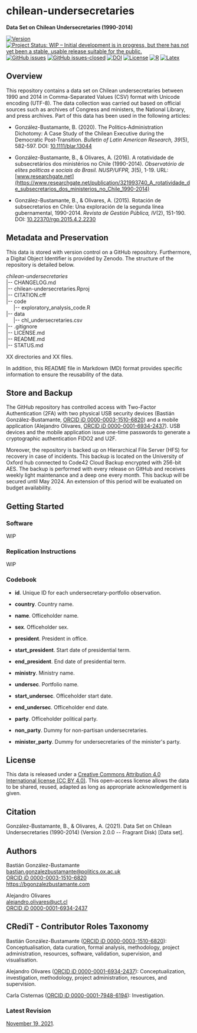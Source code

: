 # chilean-undersecretaries
**Data Set on Chilean Undersecretaries (1990-2014)**

[![Version](https://img.shields.io/badge/version-v1.2.1-blue.svg)](CHANGELOG.md) [![Project Status: WIP – Initial development is in progress, but there has not yet been a stable, usable release suitable for the public.](https://www.repostatus.org/badges/latest/wip.svg)](STATUS.md) [![GitHub issues](https://img.shields.io/github/issues/bgonzalezbustamante/chilean-undersecretaries.svg)](https://github.com/bgonzalezbustamante/chilean-undersecretaries/issues/) [![GitHub issues-closed](https://img.shields.io/github/issues-closed/bgonzalezbustamante/chilean-undersecretaries.svg)](https://github.com/bgonzalezbustamante/chilean-undersecretaries/issues?q=is%3Aissue+is%3Aclosed) [![DOI](https://img.shields.io/badge/DOI-TBC-blue)](CHANGELOG.md) [![License](https://img.shields.io/badge/license-CC--BY--4.0-black)](LICENSE.md) [![R](https://img.shields.io/badge/made%20with-R%20v4.1.0-1f425f.svg)](https://cran.r-project.org/) [![Latex](https://img.shields.io/badge/made%20with-LaTeX-1f425f.svg)](https://www.latex-project.org/)

## Overview

This repository contains a data set on Chilean undersecretaries between 1990 and 2014 in Comma-Separated Values (CSV) format with Unicode encoding (UTF-8). The data collection was carried out based on official sources such as archives of Congress and ministers, the National Library, and press archives. Part of this data has been used in the following articles:

- González-Bustamante, B. (2020). The Politics‐Administration Dichotomy: A Case Study of the Chilean Executive during the Democratic Post‐Transition. *Bulletin of Latin American Research, 39*(5), 582-597. DOI: [10.1111/blar.13044](https://doi.org/10.1111/blar.13044)

- González-Bustamante, B., & Olivares, A. (2016). A rotatividade de subsecretários dos ministérios no Chile (1990-2014). *Observatório de elites políticas e sociais do Brasil. NUSP/UFPR, 3*(5), 1-19. URL: [www.researchgate.net](https://www.researchgate.net/publication/321993740_A_rotatividade_de_subsecretarios_dos_ministerios_no_Chile_1990-2014)

- González-Bustamante, B., & Olivares, A. (2015). Rotación de subsecretarios en Chile: Una exploración de la segunda línea gubernamental, 1990-2014. *Revista de Gestión Pública, IV*(2), 151-190. DOI: [10.22370/rgp.2015.4.2.2230](https://doi.org/10.22370/rgp.2015.4.2.2230)

## Metadata and Preservation

This data is stored with version control on a GitHub repository. Furthermore, a Digital Object Identifier is provided by Zenodo. The structure of the repository is detailed below.

*chilean-undersecretaries* \
|-- CHANGELOG.md \
|-- chilean-undersecretaries.Rproj \
|-- CITATION.cff \
|-- code \
&nbsp;&nbsp;&nbsp;&nbsp;&nbsp;|-- exploratory_analysis_code.R \
|-- data \
&nbsp;&nbsp;&nbsp;&nbsp;&nbsp;|-- chl_undersecretaries.csv \
|-- .gitignore \
|-- LICENSE.md \
|-- README.md \
|-- STATUS.md

XX directories and XX files.

In addition, this README file in Markdown (MD) format provides specific information to ensure the reusability of the data.

## Store and Backup

The GitHub repository has controlled access with Two-Factor Authentication (2FA) with two physical USB security devices (Bastián González-Bustamante, [ORCID iD 0000-0003-1510-6820](https://orcid.org/0000-0003-1510-6820)) and a mobile application (Alejandro Olivares, [ORCID iD 0000-0001-6934-2437](https://orcid.org/0000-0001-6934-2437)). USB devices and the mobile application issue one-time passwords to generate a cryptographic authentication FIDO2 and U2F.

Moreover, the repository is backed up on Hierarchical File Server (HFS) for recovery in case of incidents. This backup is located on the University of Oxford hub connected to Code42 Cloud Backup encrypted with 256-bit AES. The backup is performed with every release on GitHub and receives weekly light maintenance and a deep one every month. This backup will be secured until May 2024. An extension of this period will be evaluated on budget availability.

## Getting Started

### Software

WIP

### Replication Instructions

WIP

### Codebook

- **id**. Unique ID for each undersecretary-portfolio observation.

- **country**. Country name.

- **name**. Officeholder name.

- **sex**. Officeholder sex.

- **president**. President in office.

- **start_president**. Start date of presidential term.

- **end_president**. End date of presidential term.

- **ministry**. Ministry name.

- **undersec**. Portfolio name.

- **start_undersec**. Officeholder start date.

- **end_undersec**. Officeholder end date.

- **party**. Officeholder political party.

- **non_party**. Dummy for non-partisan undersecretaries.

- **minister_party**. Dummy for undersecretaries of the minister's party.

## License

This data is released under a [Creative Commons Attribution 4.0 International license (CC BY 4.0)](LICENSE.md). This open-access license allows the data to be shared, reused, adapted as long as appropriate acknowledgement is given.

## Citation

González-Bustamante, B., & Olivares, A. (2021). Data Set on Chilean Undersecretaries (1990-2014) (Version 2.0.0 -- Fragrant Disk) [Data set].

## Authors

Bastián González-Bustamante \
bastian.gonzalezbustamante@politics.ox.ac.uk \
[ORCID iD 0000-0003-1510-6820](https://orcid.org/0000-0003-1510-6820) \
https://bgonzalezbustamante.com 

Alejandro Olivares \
alejandro.olivares@uct.cl \
[ORCID iD 0000-0001-6934-2437](https://orcid.org/0000-0001-6934-2437)

## CRediT - Contributor Roles Taxonomy

Bastián González-Bustamante ([ORCID iD 0000-0003-1510-6820](https://orcid.org/0000-0003-1510-6820)): Conceptualisation, data curation, formal analysis, methodology, project administration, resources, software, validation, supervision, and visualisation.

Alejandro Olivares ([ORCID iD 0000-0001-6934-2437](https://orcid.org/0000-0001-6934-2437)): Conceptualization, investigation, methodology, project administration, resources, and supervision.

Carla Cisternas ([ORCID iD 0000-0001-7948-6194](https://orcid.org/0000-0001-7948-6194)): Investigation.

### Latest Revision

[November 19, 2021](CHANGELOG.md).
